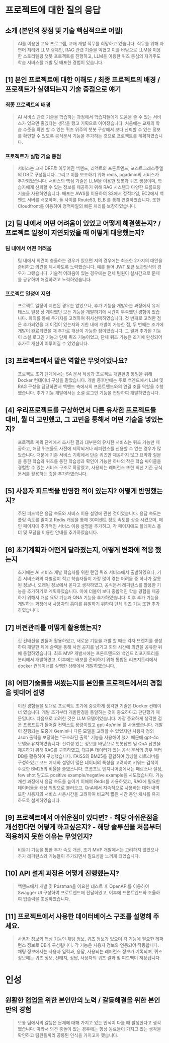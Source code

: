 # 프로젝트에 대한 질의 응답

## 소개 (본인의 장점 및 기술 핵심적으로 어필)
> AI를 이용한 교육 프로그램, 교재 개발 직무를 희망하고 있습니다. 직무를 위해 자연어 처리와 LLM 랭체인, RAG 관련 기술을 익혔고 이를 바탕으로 LLM을 이용한 스토리텔링 챗봇 프로젝트를 진행하고, LLM을 이용한 퀴즈 중심의 자기주도 학습 서비스를 개발 및 배포한 경험이 있습니다.

## [1] 본인 프로젝트에 대한 이해도 / 최종 프로젝트의 배경 / 프로젝트가 실행되는지 기술 중점으로 얘기

### 최종 프로젝트의 배경
> AI 서비스 관련 기술을 학습하는 과정에서 학습자들에게 도움을 줄 수 있는 서비스가 있으면 좋겠다는 생각을 했고 기획으로 이어졌습니다. 처음에는 교재의 학습 수준을 확인 할 수 있는 퀴즈 위주의 챗봇 구상에서 보다 신뢰할 수 있는 정보를 확인할 수 있도록 공식문서 기능을 추가하는 것으로 프로젝트를 계획하였습니다. 

### 프로젝트가 실행 기술 중점
> 서비스는 크게 DRF로 이루어진 백엔드, 리액트의 프론트엔드, 포스트그레스큐엘의 DB로 구성됩니다. 그리고 이를 보조하기 위해 redis, pgadmin의 서비스가 추가되었습니다. 서비스의 핵심 기술은 LLM을 이용한 챗봇과 퀴즈 생성이며, 학습자에게 신뢰할 수 있는 정보를 제공하기 위해 RAG 시스템과 다양한 프롬프팅 기술을 사용하였습니다. 배포는 AWS를 이용하여 S3에서 정적파일, EC2에서 백엔드 서버를 배포하며, 둘 사이를 Route53, ELB 를 통해 연결하였습니다. 또한 Cloudfront를 이용하여 정적파일의 빠른 처리를 보장하였습니다.

## [2] 팀 내에서 어떤 어려움이 있었고 어떻게 해결했는지? /프로젝트 일정이 지연되었을 때 어떻게 대응했는지?

### 팀 내에서 어떤 어려움
> 팀 내에서 의견이 충돌하는 경우가 있으면 저의 경우에는 최소한 2가지의 대안을 준비하고 의견을 제시하도록 노력했습니다. 예를 들어 JWT 토큰 보관방식의 경우가 그랬습니다. 기술적 어려움이 있는 경우에는 전체 팀원이 실시간으로 문제를 공유하며 해결하려고 노력하였습니다.

### 프로젝트 일정이 지연
> 프로젝트 일정이 지연된 경우는 없었으나, 추가 기능을 개발하는 과정에서 유저테스트 일정 상 계획했던 모든 기능을 개발하기에 시간이 부족했던 경험이 있습니다. 회의를 통해 두가지를 고려하여 취사선택하였습니다. 첫 번째로 고려한 점은 추가되었을 때 이점이 있는지와 기한 내에 개발이 가능한 점, 두 번째는 조기에 개발이 완료되었을 때 추가로 개선이 가능한 점이었습니다. 그 결과 추가된 기능이 소셜 로그인 기능과 단체 퀴즈 기능이었고, 단체 퀴즈 기능은 조기에 완성되어 추가로 개선이 이루어질 수 있었습니다.

## [3] 프로젝트에서 맡은 역할은 무엇이었나요?
> 프로젝트 초기 단계에서는 SA 문서 작성과 프로젝트 개발환경 통일을 위해 Docker 컨테이너 구성을 맡았습니다. 개발 중후반에는 주로 백엔드에서 LLM 및 RAG 구성을 담당하면서 백엔드 측에서의 프론트엔드와의 연결 조율 역할을 수행했습니다. 추가 기능 개발에서는 소셜 로그인 기능을 전담하여 개발하였습니다.

## [4] 우리프로젝트를 구상하면서 다른 유사한 프로젝트들 대비, 뭘 더 고민했고, 그 고민을 통해서 어떤 기술을 넣었는지?
> 프로젝트 계획 단계에서 조사한 결과 대부분의 유사한 서비스는 퀴즈 기능만 제공하고, 해당 퀴즈들도 사전에 제작되거나 레퍼런스를 신용할 수 없는 경우가 많았습니다. 때문에 기존 서비스 기획에서 단순 퀴즈만 제공하지 않고 요약과 질문을 통한 학습과 퀴즈를 통한 학습성과 확인이 가능한 하나의 작은 학습 싸이클을 경험할 수 있는 서비스 구조로 확장였고, 사용되는 레퍼런스 또한 최신 기준 공식문서를 활용하는 것을 추가하였습니다.

## [5] 사용자 피드백을 반영한 적이 있는지? 어떻게 반영했는지?
> 주된 피드백은 응답 속도와 서비스 이용 설명에 관한 것이었습니다. 응답 속도는 풀링 속도를 줄이고 Redis 캐싱을 통해 30퍼센트 정도 속도를 상승 시켰으며, 메인 페이지에 추가적인 서비스 이용 설명을 추가하고, 각 페이지에도 플레이스 홀더 및 모달을 이용한 안내를 추가하였습니다.

## [6] 초기계획과 어떤게 달라졌는지, 어떻게 변화에 적응 했는지
> 초기에는 AI 서비스 개발 학습자를 위한 랜덤 퀴즈 서비스에서 출발하였으나, 기존 서비스와의 차별점이 적고 학습자들이 가장 많이 겪는 어려움 중 하나가 잘못된 정보나, 오래된 정보에서 온다고 생각하였고, 공식문서 레퍼런스를 할용한 기능을 추가하기로 계획하였습니다. 이에 더불어 보다 종합적인 학습 경험을 제공하기 위해서 개념 요약 기능과 QNA 기능을 추가하였습니다. 이후 추가 기능을 개발하는 과정에서 사용자의 흥미를 유발하기 위하여 단체 퀴즈 기능 또한 추가하였습니다.

## [7] 버전관리를 어떻게 활용했는지?
> 깃 컨배션을 만들어 활용하였고, 새로운 기능을 개발 할 때는 각자 브랜치를 생성하여 개발한 뒤에 슬렉을 통해 사전 공지를 남기고 회의 시간에 의견을 공유한 뒤에 통합하였습니다. 최초 MVP 개발시에는 프론트엔드와 백엔드 리포지토리를 분리해서 개발하였고, 이후에는 배포를 준비하기 위해 통합된 리프지토리에서 docker 컨테이너를 실행한 상태에서 개발하였습니다. 

## [8] 어떤기술들을 써봤는지를 본인들 프로젝트에서의 경험을 빗대어 설명
> 이전 경험들을 토대로 프로젝트 초기에 중요하게 생각한 기술은 Docker 컨테이너 였습니다. 개발 초기부터 개발환경을 통일하는 것이 중요하다고 판단했기 때문입니다. 다음으로 고려한 것은 LLM 모델이었습니다. 가장 중요하게 생각한 점은 프롬프트가 들어갈 컨텍스트 용량이었고 gpt-4o/mini 를 사용했습니다. 개발이 진행되는 도중에 Gemini나 다른 모델을 고려할 수 있었지만 사용자 정의 Json 출력을 보장하는 "구조화된 출력" 기능을 사용해야 했기 때문에 gpt-4o 모델을 유지하였습니다. 신뢰성 있는 정보를 바탕으로 챗봇답변 및 QnA 답변을 제공하기 위해 RAG를 구축하였고, 대규몬 데이터가 있는 공식 문서의 경우 벡터 DB를 활용하여 구성했습니다. FAISS와 BM25를 결합하여 앙상블 리트리버를 구성하였고 코드 예제와 설명이 많은 데이터의 특성을 고려하여 키워드 검색이 주요한 BM25의 비율을 줄였스니다. 프롬프트 엔지니어링에서는 페르소나 설정, few shot 말고도 positive example/negative example을 시도했습니다. 기능 개선 과정에서 응답 속도를 높이기 이해여 Redis를 사용하였고, RAG에 필요한 데이터들을 캐싱 워밍으로 불러오고, QnA에서 지속적으로 사용하는 대화 내역 또한 사용자의 서비스 사용시간을 고려하여 비교적 짧은 시간 동안 캐시를 유지하도록 설계하였습니다.

## [9] 프로젝트에서 아쉬운점이 있다면? - 해당 아쉬운점을 개선한다면 어떻게 하고싶은지? - 해당 솔루션을 처음부터 적용하지 못한 이유는 무엇인지?
> 비동기 기능을 통한 추가 속도 개선, 초기 MVP 개발에서는 고려하지 않았으나 추가 레퍼런스와 기능들이 추가되면서 필요성을 느끼게 되었습니다.

## [10] API 설계 과정은 어떻게 진행했는지?
> 백엔드에서 개발 및 Postman을 이요한 테스트 후 OpenAPI를 이용하여 Swagger UI 구성하여 프로트엔드에 전달하였고, 이후에 프론트엔드와 조율하여 입출력을 조절하였습니다.

## [11] 프로젝트에서 사용한 데이터베이스 구조를 설명해 주세요.
> 사용자 정보와 핵심 기능인 채팅 정보, 퀴즈 정보가 있으며 각 기능에 필요한 레퍼런스 정보로 DB가 구성됩니다. 각 기능은 사용자 정보와 연동되어 작동합니다. 채팅 정보에서는 사용자 입력과, 응답, 사용되는 레퍼런스 정보가 기록되며, 퀴즈 정보에는 퀴즈 정보, 선태지, 정답, 사용자의 퀴즈 결과 및 피드백이 저장됩니다.

# 인성

## 원활한 협업을 위한 본인만의 노력 / 갈등해결을 위한 본인만의 경험
> 보통 팀에서의 갈등은 문제에 대해 가지고 있는 인식이 다를 때 발생한다고 생각했습니다. 따라서 의견 충돌이 있는 경우에는 항상 동료들이 가지고 있는 생각을 확인하고 팀원들끼리 공통된 인식을 가지고자 했습니다.